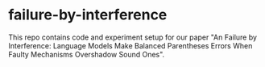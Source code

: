 # failure-by-interference
This repo contains code and experiment setup for our paper "An Failure by Interference: Language Models Make Balanced Parentheses Errors When Faulty Mechanisms Overshadow Sound Ones".
